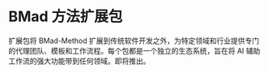 # BMad 方法扩展包

扩展包将 BMad-Method 扩展到传统软件开发之外，为特定领域和行业提供专门的代理团队、模板和工作流程。每个包都是一个独立的生态系统，旨在将 AI 辅助工作流的强大功能带到任何领域。即将推出。
